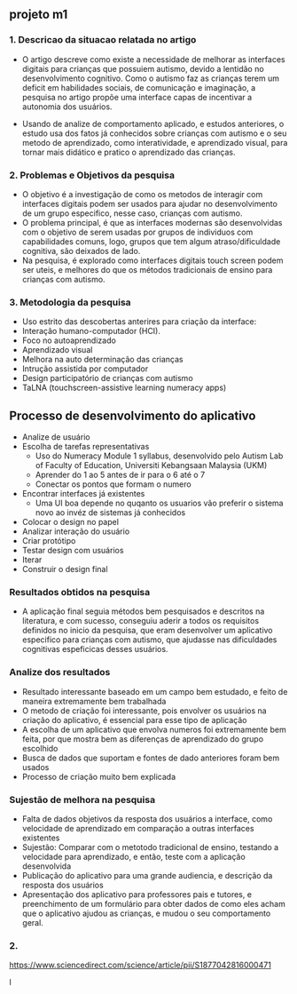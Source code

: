 ## projeto m1

### 1. Descricao da situacao relatada no artigo

- O artigo descreve como existe a necessidade de melhorar as interfaces digitais para crianças que possuiem autismo, devido a lentidão no desenvolvimento cognitivo. Como o autismo faz as crianças terem um deficit em habilidades sociais, de comunicação e imaginação, a pesquisa no artigo propõe uma interface capas de incentivar a autonomia dos usuários.

- Usando de analize de comportamento aplicado, e estudos anteriores, o estudo usa dos fatos já conhecidos sobre crianças com autismo e o seu metodo de aprendizado, como interatividade, e aprendizado visual, para tornar mais didático e pratico o aprendizado das crianças.

### 2. Problemas e Objetivos da pesquisa

- O objetivo é a investigação de como os metodos de interagir com interfaces digitais podem ser usados para ajudar no desenvolvimento de um grupo especifico, nesse caso, crianças com autismo.
- O problema principal, é que as interfaces modernas são desenvolvidas com o objetivo de serem usadas por grupos de individuos com capabilidades comuns, logo, grupos que tem algum atraso/dificuldade cognitiva, são deixados de lado.
- Na pesquisa, é explorado como interfaces digitais touch screen podem ser uteis, e melhores do que os métodos tradicionais de ensino para crianças com autismo.

### 3. Metodologia da pesquisa

- Uso estrito das descobertas anterires para criação da interface:
- Interação humano-computador (HCI).
- Foco no autoaprendizado
- Aprendizado visual
- Melhora na auto determinação das crianças
- Intrução assistida por computador
- Design participatório de crianças com autismo
- TaLNA (touchscreen-assistive learning numeracy apps)

## Processo de desenvolvimento do aplicativo 
- Analize de usuário
- Escolha de tarefas representativas
    - Uso do  Numeracy Module 1 syllabus, desenvolvido pelo Autism Lab of Faculty of Education, Universiti Kebangsaan Malaysia (UKM)
    - Aprender do 1 ao 5 antes de ir para o 6 até o 7
    - Conectar os pontos que formam o numero
- Encontrar interfaces já existentes
    - Uma UI boa depende no quqanto os usuarios vão preferir o sistema novo ao invéz de sistemas já conhecidos
- Colocar o design no papel
- Analizar interação do usuário
- Criar protótipo
- Testar design com usuários
- Iterar
- Construir o design final

### Resultados obtidos na pesquisa
- A aplicação final seguia métodos bem pesquisados e descritos na literatura, e com sucesso, conseguiu aderir a todos os requisitos definidos no inicio da pesquisa, que eram desenvolver um aplicativo especifico para crianças com autismo, que ajudasse nas dificuldades cognitivas espeficicas desses usuários.

### Analize dos resultados 
- Resultado interessante baseado em um campo bem estudado, e feito de maneira extremamente bem trabalhada
- O metodo de criação foi interessante, pois envolver os usuários na criação do aplicativo, é essencial para esse tipo de aplicação
- A escolha de um aplicativo que envolva numeros foi extremamente bem feita, por que mostra bem as diferenças de aprendizado do grupo escolhido
- Busca de dados que suportam e fontes de dado anteriores foram bem usados
- Processo de criação muito bem explicada

### Sujestão de melhora na pesquisa
- Falta de dados objetivos da resposta dos usuários a interface, como velocidade de aprendizado em comparação a outras interfaces existentes
- Sujestão: Comparar com o metotodo tradicional de ensino, testando a velocidade para aprendizado, e então, teste com a aplicação desenvolvida
- Publicação do aplicativo para uma grande audiencia, e descrição da resposta dos usuários
- Apresentação dos aplicativo para professores pais e tutores, e preenchimento de um formulário para obter dados de como eles acham que o aplicativo ajudou as crianças, e mudou o seu comportamento geral.

### 2. 
https://www.sciencedirect.com/science/article/pii/S1877042816000471


l